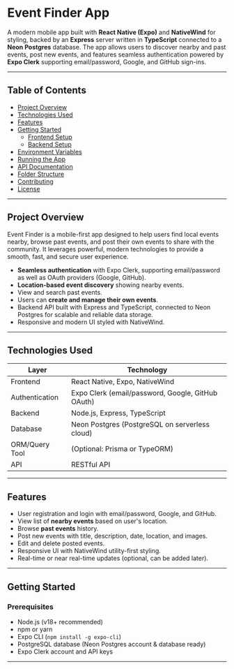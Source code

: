 # Event Finder App

A modern mobile app built with **React Native (Expo)** and **NativeWind** for styling, backed by an **Express** server written in **TypeScript** connected to a **Neon Postgres** database. The app allows users to discover nearby and past events, post new events, and features seamless authentication powered by **Expo Clerk** supporting email/password, Google, and GitHub sign-ins.

---

## Table of Contents

- [Project Overview](#project-overview)
- [Technologies Used](#technologies-used)
- [Features](#features)
- [Getting Started](#getting-started)
  - [Frontend Setup](#frontend-setup)
  - [Backend Setup](#backend-setup)
- [Environment Variables](#environment-variables)
- [Running the App](#running-the-app)
- [API Documentation](#api-documentation)
- [Folder Structure](#folder-structure)
- [Contributing](#contributing)
- [License](#license)

---

## Project Overview

Event Finder is a mobile-first app designed to help users find local events nearby, browse past events, and post their own events to share with the community. It leverages powerful, modern technologies to provide a smooth, fast, and secure user experience.

- **Seamless authentication** with Expo Clerk, supporting email/password as well as OAuth providers (Google, GitHub).
- **Location-based event discovery** showing nearby events.
- View and search past events.
- Users can **create and manage their own events**.
- Backend API built with Express and TypeScript, connected to Neon Postgres for scalable and reliable data storage.
- Responsive and modern UI styled with NativeWind.

---

## Technologies Used

| Layer          | Technology                                        |
| -------------- | ------------------------------------------------- |
| Frontend       | React Native, Expo, NativeWind                    |
| Authentication | Expo Clerk (email/password, Google, GitHub OAuth) |
| Backend        | Node.js, Express, TypeScript                      |
| Database       | Neon Postgres (PostgreSQL on serverless cloud)    |
| ORM/Query Tool | (Optional: Prisma or TypeORM)                     |
| API            | RESTful API                                       |

---

## Features

- User registration and login with email/password, Google, and GitHub.
- View list of **nearby events** based on user's location.
- Browse **past events** history.
- Post new events with title, description, date, location, and images.
- Edit and delete posted events.
- Responsive UI with NativeWind utility-first styling.
- Real-time or near real-time updates (optional, can be added later).

---

## Getting Started

### Prerequisites

- Node.js (v18+ recommended)
- npm or yarn
- Expo CLI (`npm install -g expo-cli`)
- PostgreSQL database (Neon Postgres account & database ready)
- Expo Clerk account and API keys

---
